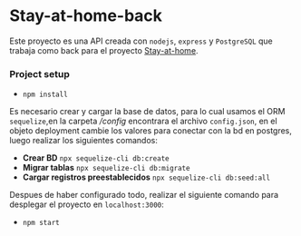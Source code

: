 # Stay-at-home-back

Este proyecto es una API creada con `nodejs`, `express` y `PostgreSQL` que trabaja como back para el proyecto [Stay-at-home](https://github.com/anavictoria1994/Stay-at-home).

### Project setup
- `npm install`

Es necesario crear y cargar la base de datos, para lo cual usamos el ORM `sequelize`,en la carpeta */config* encontrara el archivo `config.json`, en el objeto deployment cambie los valores para conectar con la bd en postgres, luego realizar los siguientes comandos: 

- **Crear BD** 
`npx sequelize-cli db:create`
- **Migrar tablas** 
`npx sequelize-cli db:migrate`
- **Cargar registros preestablecidos** 
`npx sequelize-cli db:seed:all`

Despues de haber configurado todo, realizar el siguiente comando para desplegar el proyecto en `localhost:3000`:
- `npm start`